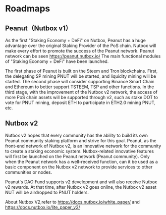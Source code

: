 # Roadmaps

## Peanut（Nutbox v1）

As the first "Staking Economy + DeFi" on Nutbox, Peanut has a huge advantage over the original Staking Provider of the PoS chain. Nutbox will make every effort to promote the success of the Peanut network. Peanut network can be seen <https://peanut.nutbox.io/> The main functional modules of "Staking Economy + DeFi" have been launched.

The first phase of Peanut is built on the Steem and Tron blockchains. First, the delegating SP mining PNUT will be started, and liquidity mining will be started. The second phase will consider supporting Binance Smart Chain and Ethereum to better support TSTEEM, TSP and other functions. In the third stage, with the improvement of the Nutbox v2 network, the access of more PoS chain assets will be supported through v2, such as stake DOT to vote for PNUT mining, deposit ETH to participate in ETH2.0 mining PNUT, etc.

## Nutbox v2

Nutbox v2 hopes that every community has the ability to build its own Peanut community staking platform and strive for this goal. Peanut, as the front-end network of Nutbox v2, is an innovative network for the community to create a staking economic system. Nutbox-related innovative features will first be launched on the Peanut network (Peanut community). Only when the Peanut network has a well-received function, can it be used as a basic component on the Nutbox v2 network to provide services to other communities or nodes.

Peanut's DAO Fund supports v2 development and will also receive Nutbox v2 rewards. At that time, after Nutbox v2 goes online, the Nutbox v2 asset NUT will be airdropped to PNUT holders.

About Nutbox V2,refer to https://docs.nutbox.io/white_paper/ and https://docs.nutbox.io/lite_paper_v2/ 
